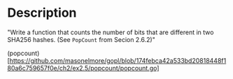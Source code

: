 # Description
"Write a function that counts the number of bits that are different in two SHA256 hashes. (See `PopCount` from Secion 2.6.2)"

(popcount)[https://github.com/masonelmore/gopl/blob/174febca42a533bd20818448f180a6c759657f0e/ch2/ex2.5/popcount/popcount.go]
